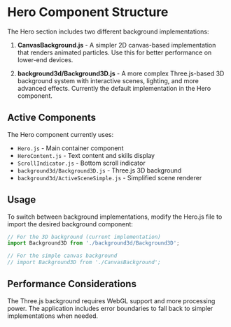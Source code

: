# Hero Component Structure

The Hero section includes two different background implementations:

1. **CanvasBackground.js** - A simpler 2D canvas-based implementation that renders animated
   particles. Use this for better performance on lower-end devices.

2. **background3d/Background3D.js** - A more complex Three.js-based 3D background system with
   interactive scenes, lighting, and more advanced effects. Currently the default implementation
   in the Hero component.

## Active Components

The Hero component currently uses:

- `Hero.js` - Main container component
- `HeroContent.js` - Text content and skills display
- `ScrollIndicator.js` - Bottom scroll indicator
- `background3d/Background3D.js` - Three.js 3D background
- `background3d/ActiveSceneSimple.js` - Simplified scene renderer

## Usage

To switch between background implementations, modify the Hero.js file to import the
desired background component:

```javascript
// For the 3D background (current implementation)
import Background3D from './background3d/Background3D';

// For the simple canvas background
// import Background3D from './CanvasBackground';
```

## Performance Considerations

The Three.js background requires WebGL support and more processing power. The application
includes error boundaries to fall back to simpler implementations when needed.
